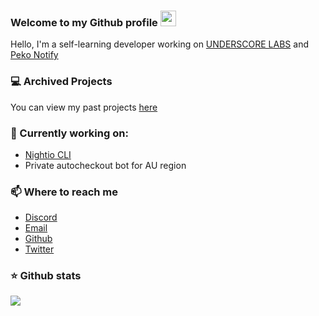 ### Welcome to my Github profile <img src="https://media.giphy.com/media/hvRJCLFzcasrR4ia7z/giphy.gif" width="25px">

Hello, I'm a self-learning developer working on [UNDERSCORE LABS](https://github.com/underscorelabs) and [Peko Notify](https://pekonotify.com/)

### 💻 Archived Projects
You can view my past projects [here](https://keef.id/projects)

### 📝 Currently working on:
- [Nightio CLI](https://twitter.com/_Nightio)
- Private autocheckout bot for AU region

### 📫 Where to reach me 
- [Discord](https://discord.bio/p/keef)
- [Email](https://mail.google.com/mail/u/0/?view=cm&fs=1&tf=1&source=mailto&to=hello@keef.id)
- [Github](https://github.com/keef)
- [Twitter](https://twitter.com/whereiskeef)

### ⭐ Github stats
<a href="https://github.com/keef/github-stats">
  <img align="center" src="https://github-readme-stats.vercel.app/api?username=keef&theme=onedark&show_icons=true&count_private=true&include_all_commits=true" />
</a>
<!-- <a href="https://github.com/keef/top-langs">
  <img align="center" src="https://github-readme-stats.vercel.app/api/top-langs/?username=keef&theme=onedark&show_icons=true&count_private=true&langs_count=6" />
</a> -->
